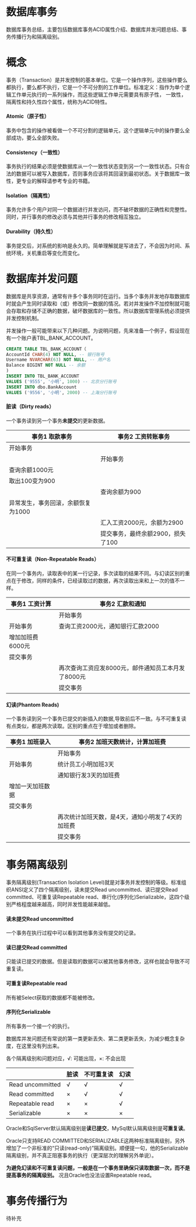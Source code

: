 # 数据库事务
数据库事务总结，主要包括数据库事务ACID属性介绍、数据库并发问题总结、事务传播行为和隔离级别。

# 概念
事务（Transaction）是并发控制的基本单位。它是一个操作序列，这些操作要么都执行，要么都不执行，它是一个不可分割的工作单位。标准定义：指作为单个逻辑工作单元执行的一系列操作，而这些逻辑工作单元需要具有原子性，  一致性，隔离性和持久性四个属性，统称为ACID特性。
#### Atomic（原子性）
事务中包含的操作被看做一个不可分割的逻辑单元，这个逻辑单元中的操作要么全部成功，要么全部失败。
#### Consistency（一致性）
事务执行的结果必须是使数据库从一个一致性状态变到另一个一致性状态。只有合法的数据可以被写入数据库，否则事务应该将其回滚到最初状态。关于数据库一致性，更专业的解释请参考专业的书籍。
#### Isolation（隔离性）
事务允许多个用户对同一个数据进行并发访问，而不破坏数据的正确性和完整性。同时，并行事务的修改必须与其他并行事务的修改相互独立。
#### Durability（持久性）
事务提交后，对系统的影响是永久的。简单理解就是写进去了，不会因为时间、系统环境，关机重启等变化而变化。

# 数据库并发问题
数据库是共享资源，通常有许多个事务同时在运行。当多个事务并发地存取数据库时就会产生同时读取和（或）修改同一数据的情况。若对并发操作不加控制就可能会存取和存储不正确的数据，破坏数据库的一致性。所以数据库管理系统必须提供并发控制机制。

并发操作一般可能带来以下几种问题。为说明问题，先来准备一个例子，假设现在有一个账户表TBL_BANK_ACCOUNT。
```sql
CREATE TABLE TBL_BANK_ACCOUNT（
AccountId CHAR(4) NOT NULL, -- 银行账号
Username NVARCHAR(63) NOT NULL, -- 用户名
Balance BIGINT NOT NULL -- 余额
)
INSERT INTO TBL_BANK_ACCOUNT
VALUES ('9555', '小明', 1000) -- 北京分行账号
INSERT INTO dbo.BankAccount
VALUES ('9556', '小明', 2000) -- 上海分行账号
```

#### 脏读（Dirty reads）
一个事务读到另一个事务**未提交**的更新数据。

| 事务1 取款事务 | 事务2 工资转账事务 |
| -- | -- |
| 开始事务      |  |
|             | 开始事务 |
|查询余额1000元 | |
|取出100变为900 |  |
|             |  查询余额为900|
|异常发生，事务回滚，余额恢复为1000 |  |
|             |汇入工资2000元，余额为2900|
|             | 提交事务，最终余额2900，损失了100|

#### 不可重复读（Non-Repeatable Reads）
在同一个事务内，读取表中的某一行记录，多次读取的结果不同。与幻读区别的重点在于修改，同样的条件，已经读取过的数据，再次读取出来和上一次的值不一样。

| 事务1 工资计算 | 事务2 汇款和通知 |
| -- | -- |
|    |  开始事务 |
| 开始事务 | 查询工资2000元，通知银行汇款2000 |
|增加加班费6000元 |  |
| 提交事务       | |
|              |再次查询工资应发8000元，邮件通知员工本月发了8000元 |
|              | 提交事务|

#### 幻读(Phantom Reads)
一个事务读到另一个事务已提交的新插入的数据,导致前后不一致。与不可重复读有点类似，都是两次读取。区别的重点在于增加或者删除。

| 事务1 加班录入 | 事务2 加班天数统计，计算加班费 |
| -- | -- |
|      | 开始事务 |
| 开始事务 | 统计员工小明加班3天 |
|             | 通知银行发3天的加班费|
|增加一天加班数据|  |
|提交事务 |  |
|        | 再次统计加班天数，是4天，通知小明发了4天的加班费 |
|              |提交事务 |

# 事务隔离级别
事务隔离级别(Transaction Isolation Level)就是对事务并发控制的等级。标准组织ANSI定义了四个隔离级别，读未提交Read uncommitted、读已提交Read committed、可重复读Repeatable read、串行化(序列化)Serializable，这四个级别严格程度越来越高，同时并发性能越来越低。

#### 读未提交Read uncommitted
一个事务在执行过程中可以看到其他事务没有提交的记录。
#### 读已提交Read committed
只能读已提交的数据。但是读取的数据可以被其他事务修改，这样也就会导致不可重复读。
#### 可重复读Repeatable read
所有被Select获取的数据都不能被修改。
#### 序列化Serializable
所有事务一个接一个的执行。

数据库并发问题还有常说的第一类更新丢失、第二类更新丢失，为减少概念复杂度，在这里没有列出来。

各个隔离级别和问题对应，√: 可能出现，×: 不会出现

|  | 脏读 | 不可重复读|幻读|
| -- | -- | -- | -- |
| Read uncommitted | √ |√ |√ |
| Read committed | × |√ |√ |
|  Repeatable read  | × | × |√ |
|Serializable| × | × |× |

Oracle和SqlServer默认隔离级别是**读已提交**，MySql默认隔离级别是**可重复读**。

Oracle只支持READ COMMITTED和SERIALIZABLE这两种标准隔离级别，另外增加了一个非标准的“只读(read-only)”隔离级别。顺便提一句，他的Serializable隔离级别，并不真正阻塞事务的执行（更深层次的理解另外单说）。

**为避免幻读和不可重复读问题，一般是在一个事务里确保只读取数据一次，而不是提高事务的隔离级别。** 况且Oracle也没法设置Repeatable read。

# 事务传播行为
待补充
